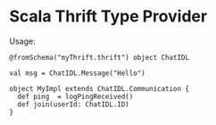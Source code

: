 Scala Thrift Type Provider
============================

Usage:

    @fromSchema("myThrift.thrift") object ChatIDL
   
    val msg = ChatIDL.Message("Hello")
    
    object MyImpl extends ChatIDL.Communication {
      def ping  = logPingReceived()
      def join(userId: ChatIDL.ID)
    }
